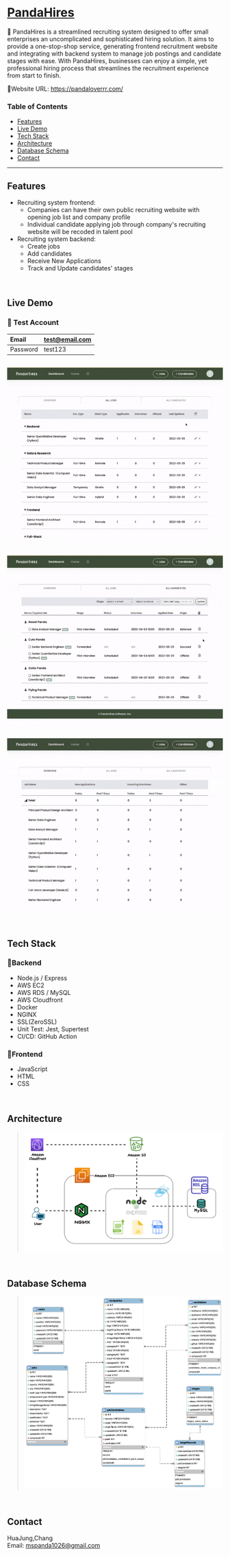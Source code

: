 # [PandaHires](https://pandaloverrr.com)

🐼 PandaHires is a streamlined recruiting system designed to offer small enterprises an uncomplicated and sophisticated hiring solution. It aims to provide a one-stop-shop service, generating frontend recruitment website and integrating with backend system to manage job postings and candidate stages with ease. With PandaHires, businesses can enjoy a simple, yet professional hiring process that streamlines the recruitment experience from start to finish.

🔗Website URL: https://pandaloverrr.com/

### Table of Contents

- [Features](#features)
- [Live Demo](#live-demo)
- [Tech Stack](#tech-stack)
- [Architecture](#architecture)
- [Database Schema](#database-schema)
- [Contact](#contact)
---

## Features
+ Recruiting system frontend: 
  + Companies can have their own public recruiting website with opening job list and company profile
  + Individual candidate applying job through company's recruiting website will be recoded in talent pool
+ Recruiting system backend: 
  + Create jobs 
  + Add candidates
  + Receive New Applications
  + Track and Update candidates' stages

<br>

## Live Demo
  ### 📍 Test Account
  | Email | test@email.com |
  | :--- | :--- |
  | Password | test123 |
  
 ![image](https://github.com/HuaJung/PandaHires/blob/main/create_job.gif)
 ---
 ![image](https://github.com/HuaJung/PandaHires/blob/main/candidate_create%26update_status.gif)
 ---
 ![image](https://github.com/HuaJung/PandaHires/blob/main/apply_job.gif)

<br>

## Tech Stack
### 📍Backend

  + Node.js / Express
  + AWS EC2
  + AWS RDS / MySQL
  + AWS Cloudfront
  + Docker
  + NGINX
  + SSL(ZeroSSL)
  + Unit Test: Jest, Supertest
  + CI/CD: GitHub Action
  
### 📍Frontend

  + JavaScript
  + HTML
  + CSS
  
<br>

## Architecture
> ![image](https://github.com/HuaJung/PandaHires/blob/main/PandaHires%20Architecure%20Design.png)

<br>

## Database Schema
> ![image](https://github.com/HuaJung/PandaHires/blob/main/PandaHires%20ERD.png)

<br/>

## Contact

HuaJung,Chang
<br/>
Email: mspanda1026@gmail.com
